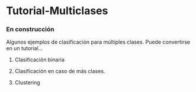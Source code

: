 # Tutorial-Multiclases

### En construcción

Algunos ejemplos de clasificación para múltiples clases. Puede convertirse en un tutorial...

1. Clasificación binaria

2. Clasificación en caso de más clases.

3. Clustering
